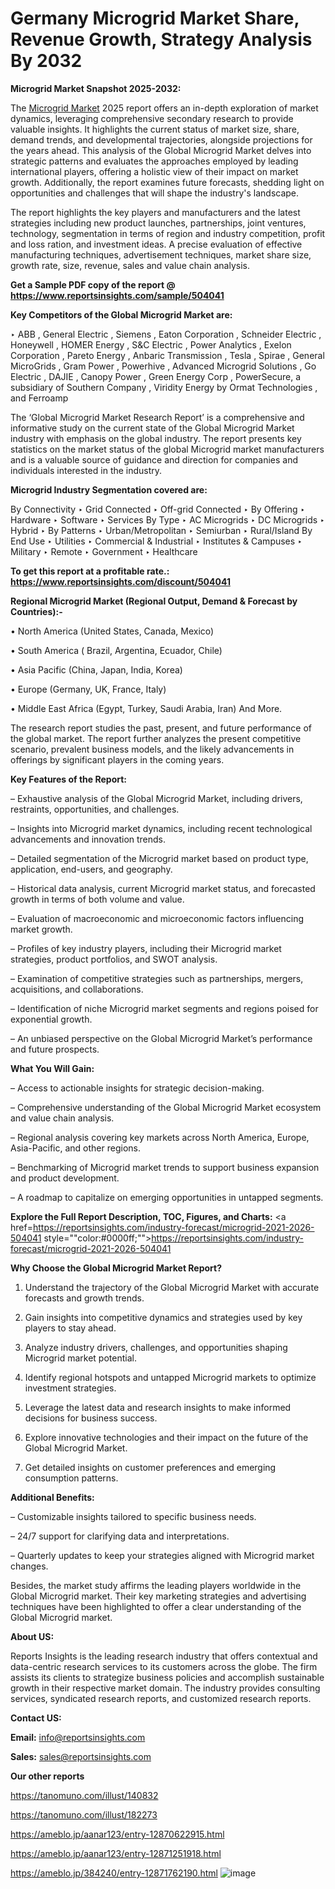 # Germany Microgrid Market Share, Revenue Growth, Strategy Analysis By 2032

<strong>Microgrid Market Snapshot 2025-2032:</strong>

The <a href=https://www.reportsinsights.com/sample/504041>Microgrid Market</a> 2025 report offers an in-depth exploration of market dynamics, leveraging comprehensive secondary research to provide valuable insights. It highlights the current status of market size, share, demand trends, and developmental trajectories, alongside projections for the years ahead. This analysis of the Global Microgrid Market delves into strategic patterns and evaluates the approaches employed by leading international players, offering a holistic view of their impact on market growth. Additionally, the report examines future forecasts, shedding light on opportunities and challenges that will shape the industry's landscape.

The report highlights the key players and manufacturers and the latest strategies including new product launches, partnerships, joint ventures, technology, segmentation in terms of region and industry competition, profit and loss ration, and investment ideas. A precise evaluation of effective manufacturing techniques, advertisement techniques, market share size, growth rate, size, revenue, sales and value chain analysis.

<strong>Get a Sample PDF copy of the report @ <a href=https://www.reportsinsights.com/sample/504041 style=color:#0000ff;>https://www.reportsinsights.com/sample/504041</a></strong>

<strong>Key Competitors of the Global Microgrid Market are:</strong>

‣ ABB , General Electric , Siemens , Eaton Corporation , Schneider Electric , Honeywell , HOMER Energy , S&C Electric , Power Analytics , Exelon Corporation , Pareto Energy , Anbaric Transmission , Tesla , Spirae , General MicroGrids , Gram Power , Powerhive , Advanced Microgrid Solutions , Go Electric , DAJIE , Canopy Power , Green Energy Corp , PowerSecure, a subsidiary of Southern Company , Viridity Energy by Ormat Technologies , and Ferroamp

The ‘Global Microgrid Market Research Report’ is a comprehensive and informative study on the current state of the Global Microgrid Market industry with emphasis on the global industry. The report presents key statistics on the market status of the global Microgrid market manufacturers and is a valuable source of guidance and direction for companies and individuals interested in the industry.

<strong>Microgrid Industry Segmentation covered are:</strong>

By Connectivity
‣ Grid Connected
‣ Off-grid Connected
‣ By Offering
‣ Hardware
‣ Software
‣ Services
By Type
‣ AC Microgrids
‣ DC Microgrids
‣ Hybrid
‣ By Patterns
‣ Urban/Metropolitan
‣ Semiurban
‣ Rural/Island
By End Use
‣ Utilities
‣ Commercial & Industrial
‣ Institutes & Campuses
‣ Military
‣ Remote
‣ Government
‣ Healthcare

<strong>To get this report at a profitable rate.: <a href=https://www.reportsinsights.com/discount/504041 style=color:#0000ff;>https://www.reportsinsights.com/discount/504041</a></strong>

<strong>Regional Microgrid Market (Regional Output, Demand &amp; Forecast by Countries):-</strong>

• North America (United States, Canada, Mexico)

• South America ( Brazil, Argentina, Ecuador, Chile)

• Asia Pacific (China, Japan, India, Korea)

• Europe (Germany, UK, France, Italy)

• Middle East Africa (Egypt, Turkey, Saudi Arabia, Iran) And More.

The research report studies the past, present, and future performance of the global market. The report further analyzes the present competitive scenario, prevalent business models, and the likely advancements in offerings by significant players in the coming years.

<strong>Key Features of the Report:</strong>

– Exhaustive analysis of the Global Microgrid Market, including drivers, restraints, opportunities, and challenges.

– Insights into Microgrid market dynamics, including recent technological advancements and innovation trends.

– Detailed segmentation of the Microgrid market based on product type, application, end-users, and geography.

– Historical data analysis, current Microgrid market status, and forecasted growth in terms of both volume and value.

– Evaluation of macroeconomic and microeconomic factors influencing market growth.

– Profiles of key industry players, including their Microgrid market strategies, product portfolios, and SWOT analysis.

– Examination of competitive strategies such as partnerships, mergers, acquisitions, and collaborations.

– Identification of niche Microgrid market segments and regions poised for exponential growth.

– An unbiased perspective on the Global Microgrid Market’s performance and future prospects.

<strong>What You Will Gain:</strong>

– Access to actionable insights for strategic decision-making.

– Comprehensive understanding of the Global Microgrid Market ecosystem and value chain analysis.

– Regional analysis covering key markets across North America, Europe, Asia-Pacific, and other regions.

– Benchmarking of Microgrid market trends to support business expansion and product development.

– A roadmap to capitalize on emerging opportunities in untapped segments.

<strong>Explore the Full Report Description, TOC, Figures, and Charts:</strong>
<a href=https://reportsinsights.com/industry-forecast/microgrid-2021-2026-504041 style=""color:#0000ff;"">https://reportsinsights.com/industry-forecast/microgrid-2021-2026-504041</a>

<strong>Why Choose the Global Microgrid Market Report?</strong>

1. Understand the trajectory of the Global Microgrid Market with accurate forecasts and growth trends.

2. Gain insights into competitive dynamics and strategies used by key players to stay ahead.

3. Analyze industry drivers, challenges, and opportunities shaping Microgrid market potential.

4. Identify regional hotspots and untapped Microgrid markets to optimize investment strategies.

5. Leverage the latest data and research insights to make informed decisions for business success.

6. Explore innovative technologies and their impact on the future of the Global Microgrid Market.

7. Get detailed insights on customer preferences and emerging consumption patterns.

<strong>Additional Benefits:</strong>

– Customizable insights tailored to specific business needs.

– 24/7 support for clarifying data and interpretations.

– Quarterly updates to keep your strategies aligned with Microgrid market changes.

Besides, the market study affirms the leading players worldwide in the Global Microgrid market. Their key marketing strategies and advertising techniques have been highlighted to offer a clear understanding of the Global Microgrid market.

<strong><strong>About US</strong>:</strong>

Reports Insights is the leading research industry that offers contextual and data-centric research services to its customers across the globe. The firm assists its clients to strategize business policies and accomplish sustainable growth in their respective market domain. The industry provides consulting services, syndicated research reports, and customized research reports.

<strong>Contact US:</strong>

<p class=><b>Email:</b> <a href=mailto:info@reportsinsights.com>info@reportsinsights.com</a></p>
<p class=><b>Sales:</b> <a href=mailto:sales@reportsinsights.com>sales@reportsinsights.com</a></p>

<strong>Our other reports</strong>

<a href=https://tanomuno.com/illust/140832>https://tanomuno.com/illust/140832</a>

<a href=https://tanomuno.com/illust/182273>https://tanomuno.com/illust/182273</a>

<a href=https://ameblo.jp/aanar123/entry-12870622915.html>https://ameblo.jp/aanar123/entry-12870622915.html</a>

<a href=https://ameblo.jp/aanar123/entry-12871251918.html>https://ameblo.jp/aanar123/entry-12871251918.html</a>

<a href=https://ameblo.jp/384240/entry-12871762190.html>https://ameblo.jp/384240/entry-12871762190.html</a>
![image](https://github.com/user-attachments/assets/805b50a2-6493-4338-be2a-60de60b0d45a)
